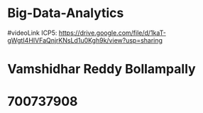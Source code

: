 # Big-Data-Analytics


#videoLink ICP5: https://drive.google.com/file/d/1kaT-gWgtI4HIVFaQnjrKNsLd1u0Kgh9k/view?usp=sharing
# Vamshidhar Reddy Bollampally
# 700737908
